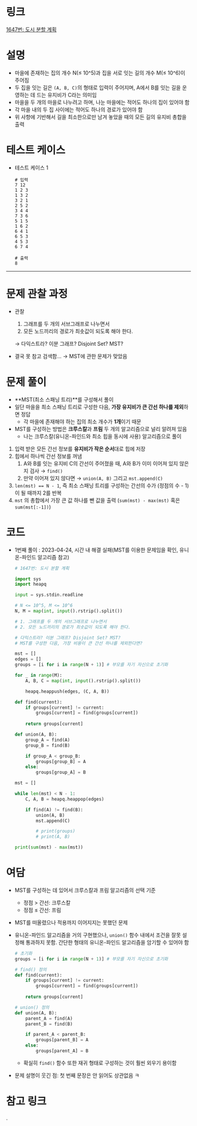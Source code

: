 # 링크

[1647번: 도시 분할 계획](https://www.acmicpc.net/problem/1647)

# **설명**

- 마을에 존재하는 집의 개수 N(≤ 10^5)과 집을 서로 잇는 길의 개수 M(≤ 10^6)이 주어짐
- 두 집을 잇는 길은 `(A, B, C)`의 형태로 입력이 주어지며, A에서 B를 잇는 길을 운영하는 데 드는 유지비가 C라는 의미임
- 마을을 두 개의 마을로 나누려고 하며, 나눈 마을에는 적어도 하나의 집이 있어야 함
- 각 마을 내의 두 집 사이에는 적어도 하나의 경로가 있어야 함
- 위 사항에 기반해서 길을 최소한으로만 남겨 놓았을 때의 모든 길의 유지비 총합을 출력

# 테스트 케이스

- 테스트 케이스 1
    
    ```
    # 입력
    7 12
    1 2 3
    1 3 2
    3 2 1
    2 5 2
    3 4 4
    7 3 6
    5 1 5
    1 6 2
    6 4 1
    6 5 3
    4 5 3
    6 7 4
    
    # 출력
    8
    ```
    

---

# **문제 관찰 과정**

- 관찰
    1. 그래프를 두 개의 서브그래프로 나누면서
    2. 모든 노드끼리의 경로가 최솟값이 되도록 해야 한다.
    
    → 다익스트라? 이분 그래프? Disjoint Set? MST?
    
- 결국 못 참고 검색함… → MST에 관한 문제가 맞았음

# **문제 풀이**

- **MST(최소 스패닝 트리)**를 구성해서 풀이
- 일단 마을을 최소 스패닝 트리로 구성한 다음, **가장 유지비가 큰 간선 하나를 제외**하면 정답
    - 각 마을에 존재해야 하는 집의 최소 개수가 **1개**이기 때문
- MST를 구성하는 방법은 **크루스칼**과 **프림** 두 개의 알고리즘으로 널리 알려져 있음
    - 나는 크루스칼(유니온-파인드와 최소 힙을 동시에 사용) 알고리즘으로 풀이
1. 입력 받은 모든 간선 정보를 **유지비가 작은 순서**대로 힙에 저장
2. 힙에서 하나씩 간선 정보를 꺼냄
    1. A와 B를 잇는 유지비 C의 간선이 주어졌을 때, A와 B가 이미 이어져 있지 않은지 검사 → `find()`
    2. 만약 이어져 있지 않다면 → `union(A, B)` 그리고 `mst.append(C)`
3. `len(mst) == N - 1`, 즉 최소 스패닝 트리를 구성하는 간선의 수가 (정점의 수 - 1)이 될 때까지 2를 반복
4. `mst` 의 총합에서 가장 큰 값 하나를 뺀 값을 출력 (`sum(mst) - max(mst)` 혹은 `sum(mst[:-1])`)

# **코드**

- 1번째 풀이 : 2023-04-24, 시간 내 해결 실패(MST를 이용한 문제임을 확인, 유니온-파인드 알고리즘 참고)
    
    ```python
    # 1647번: 도시 분할 계획
    
    import sys
    import heapq
    
    input = sys.stdin.readline
    
    # N <= 10^5, M <= 10^6
    N, M = map(int, input().rstrip().split())
    
    # 1. 그래프를 두 개의 서브그래프로 나누면서
    # 2. 모든 노드끼리의 경로가 최솟값이 되도록 해야 한다.
    
    # 다익스트라? 이분 그래프? Disjoint Set? MST?
    # MST를 구성한 다음, 가장 비용이 큰 간선 하나를 제외한다면?
    
    mst = []
    edges = []
    groups = [i for i in range(N + 1)] # 부모를 자기 자신으로 초기화
    
    for _ in range(M):
        A, B, C = map(int, input().rstrip().split())
    
        heapq.heappush(edges, (C, A, B))
    
    def find(current):
        if groups[current] != current:
            groups[current] = find(groups[current])
            
        return groups[current]
    
    def union(A, B):
        group_A = find(A)
        group_B = find(B)
    
        if group_A < group_B:
            groups[group_B] = A
        else:
            groups[group_A] = B
    
    mst = []
    
    while len(mst) < N - 1:
        C, A, B = heapq.heappop(edges)
    
        if find(A) != find(B):
            union(A, B)
            mst.append(C)
    
            # print(groups)
            # print(A, B)
    
    print(sum(mst) - max(mst))
    ```
    

# **여담**

- MST를 구성하는 데 있어서 크루스칼과 프림 알고리즘의 선택 기준
    - 정점 > 간선: 크루스칼
    - 정점 ≤ 간선: 프림
- MST를 떠올렸으나 적용까지 이어지지는 못했던 문제
- 유니온-파인드 알고리즘을 거의 구현했으나, `union()` 함수 내에서 조건을 잘못 설정해 통과하지 못함.
간단한 형태의 유니온-파인드 알고리즘을 암기할 수 있어야 함
    
    ```python
    # 초기화
    groups = [i for i in range(N + 1)] # 부모를 자기 자신으로 초기화
    
    # find() 정의
    def find(current):
        if groups[current] != current:
            groups[current] = find(groups[current])
            
        return groups[current]
    
    # union() 정의
    def union(A, B):
        parent_A = find(A)
        parent_B = find(B)
    
        if parent_A < parent_B:
            groups[parent_B] = A
        else:
            groups[parent_A] = B
    ```
    
    - 확실히 `find()` 함수 또한 재귀 형태로 구성하는 것이 훨씬 외우기 용이함
- 문제 설명이 웃긴 점: 첫 번째 문장은 안 읽어도 상관없음 ㅋ

# 참고 링크

.